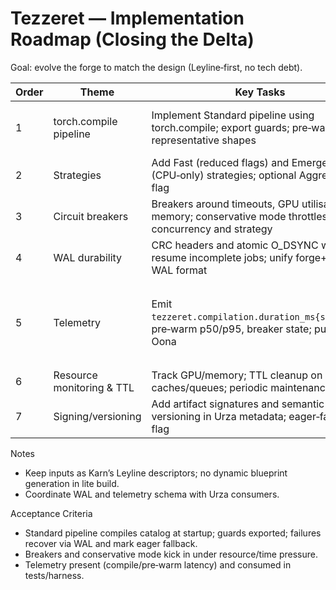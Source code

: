 # Tezzeret — Implementation Roadmap (Closing the Delta)

Goal: evolve the forge to match the design (Leyline‑first, no tech debt).

| Order | Theme | Key Tasks | Outcome |
| --- | --- | --- | --- |
| 1 | torch.compile pipeline | Implement Standard pipeline using torch.compile; export guards; pre‑warm representative shapes | Real compilation artefacts + guards, no runtime compile in Kasmina |
| 2 | Strategies | Add Fast (reduced flags) and Emergency (CPU‑only) strategies; optional Aggressive flag | Flexible performance envelope |
| 3 | Circuit breakers | Breakers around timeouts, GPU utilisation, memory; conservative mode throttles concurrency and strategy | Safe degradation and recovery |
| 4 | WAL durability | CRC headers and atomic O_DSYNC writes; resume incomplete jobs; unify forge+compiler WAL format | Robust crash recovery |
| 5 | Telemetry | Emit `tezzeret.compilation.duration_ms{strategy}`, pre‑warm p50/p95, breaker state; publish via Oona | Partially complete — per‑job metrics captured and `KernelCatalogUpdate` published in pipeline; streaming telemetry pending |
| 6 | Resource monitoring & TTL | Track GPU/memory; TTL cleanup on caches/queues; periodic maintenance | Bounded resource usage |
| 7 | Signing/versioning | Add artifact signatures and semantic versioning in Urza metadata; eager‑fallback flag | Integrity and traceability |

Notes
- Keep inputs as Karn’s Leyline descriptors; no dynamic blueprint generation in lite build.
- Coordinate WAL and telemetry schema with Urza consumers.

Acceptance Criteria
- Standard pipeline compiles catalog at startup; guards exported; failures recover via WAL and mark eager fallback.
- Breakers and conservative mode kick in under resource/time pressure.
- Telemetry present (compile/pre‑warm latency) and consumed in tests/harness.
